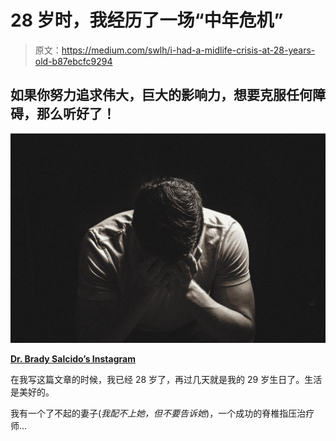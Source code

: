 # 28 岁时，我经历了一场“中年危机”

> 原文：<https://medium.com/swlh/i-had-a-midlife-crisis-at-28-years-old-b87ebcfc9294>

## 如果你努力追求伟大，巨大的影响力，想要克服任何障碍，那么听好了！

![](img/d7585b27e403b871768bed59eb20a2c8.png)

[**Dr. Brady Salcido’s Instagram**](http://www.instagram.com/drbradysalcido)

在我写这篇文章的时候，我已经 28 岁了，再过几天就是我的 29 岁生日了。生活是美好的。

我有一个了不起的妻子(*我配不上她，但不要告诉她*)，一个成功的脊椎指压治疗师…